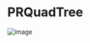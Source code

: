# PRQuadTree
![image](https://user-images.githubusercontent.com/49168038/180828246-5022d476-17f4-4d4b-9413-0e49e366b367.png)

